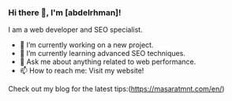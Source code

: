 ### Hi there 👋, I'm [abdelrhman]!

I am a web developer and SEO specialist. 

- 🔭 I’m currently working on a new project.
- 🌱 I’m currently learning advanced SEO techniques.
- 💬 Ask me about anything related to web performance.
- 📫 How to reach me: Visit my website!

Check out my blog for the latest tips:(https://masaratmnt.com/en/)
